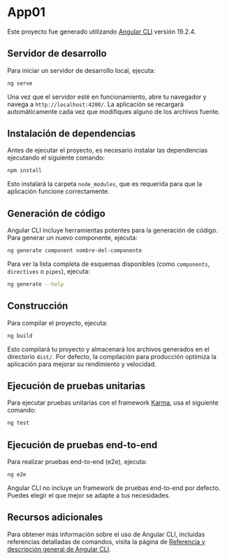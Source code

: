 # App01

Este proyecto fue generado utilizando [Angular CLI](https://github.com/angular/angular-cli) versión 19.2.4.

## Servidor de desarrollo

Para iniciar un servidor de desarrollo local, ejecuta:

```bash
ng serve
```

Una vez que el servidor esté en funcionamiento, abre tu navegador y navega a `http://localhost:4200/`. La aplicación se recargará automáticamente cada vez que modifiques alguno de los archivos fuente.

## Instalación de dependencias

Antes de ejecutar el proyecto, es necesario instalar las dependencias ejecutando el siguiente comando:

```bash
npm install
```

Esto instalará la carpeta `node_modules`, que es requerida para que la aplicación funcione correctamente.

## Generación de código

Angular CLI incluye herramientas potentes para la generación de código. Para generar un nuevo componente, ejecuta:

```bash
ng generate component nombre-del-componente
```

Para ver la lista completa de esquemas disponibles (como `components`, `directives` o `pipes`), ejecuta:

```bash
ng generate --help
```

## Construcción

Para compilar el proyecto, ejecuta:

```bash
ng build
```

Esto compilará tu proyecto y almacenará los archivos generados en el directorio `dist/`. Por defecto, la compilación para producción optimiza la aplicación para mejorar su rendimiento y velocidad.

## Ejecución de pruebas unitarias

Para ejecutar pruebas unitarias con el framework [Karma](https://karma-runner.github.io), usa el siguiente comando:

```bash
ng test
```

## Ejecución de pruebas end-to-end

Para realizar pruebas end-to-end (e2e), ejecuta:

```bash
ng e2e
```

Angular CLI no incluye un framework de pruebas end-to-end por defecto. Puedes elegir el que mejor se adapte a tus necesidades.

## Recursos adicionales

Para obtener más información sobre el uso de Angular CLI, incluidas referencias detalladas de comandos, visita la página de [Referencia y descripción general de Angular CLI](https://angular.dev/tools/cli).

